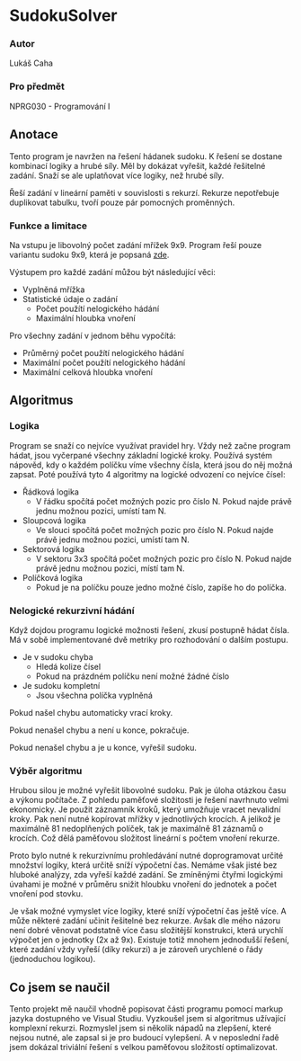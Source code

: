# SudokuSolver

### Autor
Lukáš Caha
### Pro předmět
NPRG030 - Programování I
## Anotace
Tento program je navržen na řešení hádanek sudoku. K řešení se dostane kombinací logiky a hrubé síly.
Měl by dokázat vyřešit, každé řešitelné zadání. Snaží se ale uplatňovat více logiky, než hrubé síly.

Řeší zadání v lineární paměti v souvislosti s rekurzí. Rekurze nepotřebuje duplikovat tabulku, tvoří pouze pár pomocných proměnných. 

### Funkce a limitace
Na vstupu je libovolný počet zadání mřížek 9x9. 
Program řeší pouze variantu sudoku 9x9, která je popsaná [zde](https://cs.wikipedia.org/wiki/Sudoku).

Výstupem pro každé zadání můžou být následující věci:
* Vyplněná mřížka
* Statistické údaje o zadání
  * Počet použítí nelogického hádání
  * Maximální hloubka vnoření
  
Pro všechny zadání v jednom běhu vypočítá:
* Průměrný počet použítí nelogického hádání
* Maximální počet použítí nelogického hádání
* Maximální celková hloubka vnoření

## Algoritmus
### Logika
Program se snaží co nejvíce využívat pravidel hry. Vždy než začne program hádat, jsou vyčerpané všechny základní logické kroky.
Používá systém nápověd, kdy o každém políčku víme všechny čísla, která jsou do něj možná zapsat. Poté používá tyto 4 algoritmy
na logické odvození co nejvíce čísel:
* Řádková logika
  * V řádku spočítá počet možných pozic pro číslo N. Pokud najde právě jednu možnou pozici, umístí tam N.
* Sloupcová logika
  * Ve slouci spočítá počet možných pozic pro číslo N. Pokud najde právě jednu možnou pozici, umístí tam N.
* Sektorová logika
  * V sektoru 3x3 spočítá počet možných pozic pro číslo N. Pokud najde právě jednu možnou pozici, místí tam N.
* Políčková logika
  * Pokud je na políčku pouze jedno možné číslo, zapíše ho do políčka.

### Nelogické rekurzivní hádání
Když dojdou programu logické možnosti řešení, zkusí postupně hádat čísla.
Má v sobě implementované dvě metriky pro rozhodování o dalším postupu.
* Je v sudoku chyba
  * Hledá kolize čísel
  * Pokud na prázdném políčku není možné žádné číslo
* Je sudoku kompletní
  * Jsou všechna políčka vyplněná
  
Pokud našel chybu automaticky vrací kroky.

Pokud nenašel chybu a není u konce, pokračuje.

Pokud nenašel chybu a je u konce, vyřešil sudoku.

### Výběr algoritmu
Hrubou silou je možné vyřešit libovolné sudoku. Pak je úloha otázkou času a výkonu počítače.
Z pohledu paměťové složitosti je řešení navrhnuto velmi ekonomicky. Je použit záznamník kroků, který umožňuje vracet nevalidní kroky.
Pak není nutné kopírovat mřížky v jednotlivých krocích. A jelikož je maximálně 81 nedoplňených políček, tak 
je maximálně 81 záznamů o krocích. Což dělá paměťovou složitost lineární s počtem vnoření rekurze.

Proto bylo nutné k rekurzivnímu prohledávání nutné doprogramovat určité množství logiky, která určitě sníží výpočetní čas.
Nemáme však jisté bez hluboké analýzy, zda vyřeší každé zadání. 
Se zmíněnými čtyřmi logickými úvahami je možné v průměru snižit hloubku vnoření do jednotek a počet vnoření pod stovku.

Je však možné vymyslet více logiky, které sníží výpočetní čas ještě více. A může některé zadání učinit řešitelné bez rekurze. 
Avšak dle mého názoru není dobré věnovat podstatně více času složitější konstrukci, která urychlí výpočet jen o jednotky (2x až 9x). 
Existuje totiž mnohem jednodušší řešení, které zadání vždy vyřeší (díky rekurzi) a je zároveň urychlené o řády (jednoduchou logikou).








## Co jsem se naučil
Tento projekt mě naučil vhodně popisovat části programu pomocí markup jazyka dostupného ve Visual Studiu. 
Vyzkoušel jsem si algoritmus užívající komplexní rekurzi.
Rozmyslel jsem si několik nápadů na zlepšení, které nejsou nutné, ale zapsal si je pro budoucí vylepšení.
A v neposlední řadě jsem dokázal triviální řešení s velkou paměťovou složitostí optimalizovat.










